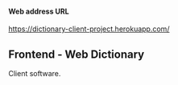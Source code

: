 #### Web address URL
https://dictionary-client-project.herokuapp.com/

## Frontend - Web Dictionary
Client software.
